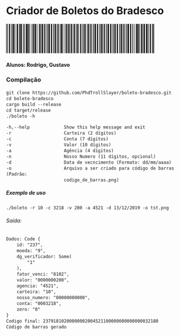 # Criador de Boletos do Bradesco

![](codigo_de_barras.png)

#### Alunos: Rodrigo, Gustavo

### Compilação

```
git clone https://github.com/PhdTrollSlayer/boleto-bradesco.git
cd boleto-bradesco
cargo build --release
cd target/release
./boleto -h
```

```
-h,--help             Show this help message and exit
-r                    Carteira (2 dígitos)
-c                    Conta (7 dígitos)
-v                    Valor (10 dígitos)
-a                    Agência (4 dígitos)
-n                    Nosso Numero (11 dígitos, opcional)
-d                    Data de vecncimento (Formato: dd/mm/aaaa)
-o                    Arquivo a ser criado para código de barras (Padrão:
                      codigo_de_barras.png)
```

##### Exemplo de uso

```
./boleto -r 10 -c 3218 -v 200 -a 4521 -d 13/12/2019 -o tst.png
```

###### Saída:
```
Dados: Code {
    id: "237",
    moeda: "9",
    dg_verificador: Some(
        "1"
    ),
    fator_venci: "8102",
    valor: "0000000200",
    agencia: "4521",
    carteira: "10",
    nosso_numero: "00000000000",
    conta: "0003218",
    zero: "0"
}
Codigo final: 23791810200000002004521100000000000000032180
Código de barras gerado
```
